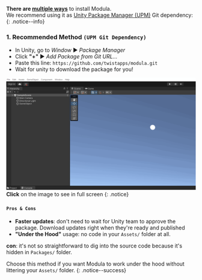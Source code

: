 ﻿
**There are [multiple ways](/install)** to install Modula.<br>
We recommend using it as [Unity Package Manager (UPM)](https://docs.unity3d.com/Manual/upm-ui.html) Git dependency:
{: .notice--info}
### 1. Recommended Method `(UPM Git Dependency)`
- In Unity, go to _Window_ ▶ _Package Manager_
- Click **"+"** ▶ _Add Package from Git URL..._
- Paste this line: `https://github.com/twistapps/modula.git`
- Wait for unity to download the package for you!

[![](/assets/img/modula-installation-git.gif)](/assets/img/modula-installation-git.gif)
**Click** on the image to see in full screen
{: .notice}

#### `Pros & Cons`
- **Faster updates**: don't need to wait for Unity team to approve the package.
Download updates right when they're ready and published
- **"Under the Hood"** usage: no code in your `Assets/` folder at all.

**con**: it's not so straightforward to dig into the source code because it's hidden in
`Packages/` folder.

Choose this method if you want Modula to work under the hood without littering your `Assets/` folder.
{: .notice--success}